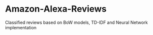# Amazon-Alexa-Reviews
Classified reviews based on BoW models, TD-IDF and Neural Network implementation
